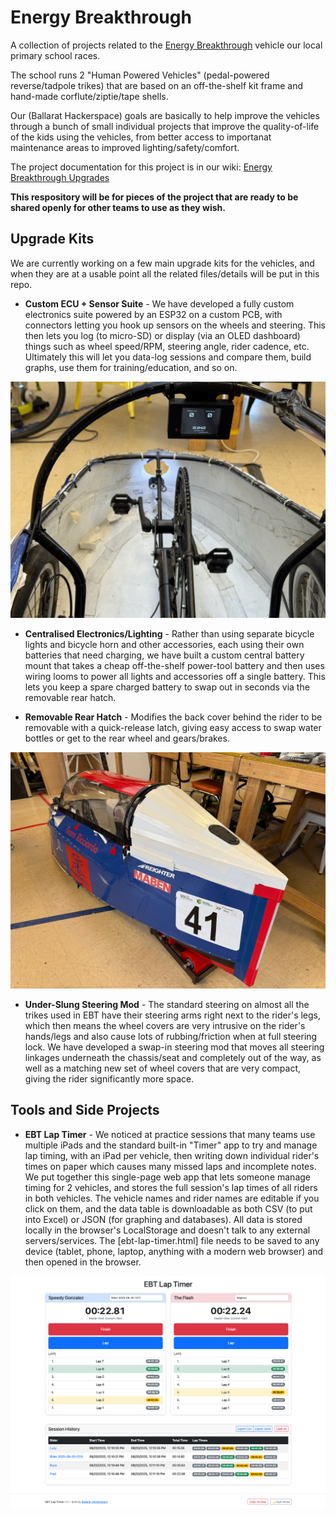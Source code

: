# Energy Breakthrough

A collection of projects related to the [Energy Breakthrough](https://www.eb.org.au) vehicle our local primary school races.

The school runs 2 "Human Powered Vehicles" (pedal-powered reverse/tadpole trikes) that are based on an off-the-shelf kit frame and hand-made corflute/ziptie/tape shells.

Our (Ballarat Hackerspace) goals are basically to help improve the vehicles through a bunch of small individual projects that improve the quality-of-life of the kids using the vehicles, from better access to importanat maintenance areas to improved lighting/safety/comfort.

The project documentation for this project is in our wiki: [Energy Breakthrough Upgrades](https://gitlab.com/ballarat-hackerspace/services/workshop/-/wikis/group-projects/energy-breakthrough)

**This respository will be for pieces of the project that are ready to be shared openly for other teams to use as they wish.**

## Upgrade Kits

We are currently working on a few main upgrade kits for the vehicles, and when they are at a usable point all the related files/details will be put in this repo.

- **Custom ECU + Sensor Suite** - We have developed a fully custom electronics suite powered by an ESP32 on a custom PCB, with connectors letting you hook up sensors on the wheels and steering. This then lets you log (to micro-SD) or display (via an OLED dashboard) things such as wheel speed/RPM, steering angle, rider cadence, etc. Ultimately this will let you data-log sessions and compare them, build graphs, use them for training/education, and so on.

![EBT Vehicle ECU and Digital Dash](https://github.com/obsoletenerd/energy-breakthrough/blob/main/images/ebt-ecu.jpg?raw=true)

- **Centralised Electronics/Lighting** - Rather than using separate bicycle lights and bicycle horn and other accessories, each using their own batteries that need charging, we have built a custom central battery mount that takes a cheap off-the-shelf power-tool battery and then uses wiring looms to power all lights and accessories off a single battery. This lets you keep a spare charged battery to swap out in seconds via the removable rear hatch.

- **Removable Rear Hatch** - Modifies the back cover behind the rider to be removable with a quick-release latch, giving easy access to swap water bottles or get to the rear wheel and gears/brakes.

![EBT Vehicle Removable Rear Hatch](https://github.com/obsoletenerd/energy-breakthrough/blob/main/images/ebt-hatch.jpg?raw=true)

- **Under-Slung Steering Mod** - The standard steering on almost all the trikes used in EBT have their steering arms right next to the rider's legs, which then means the wheel covers are very intrusive on the rider's hands/legs and also cause lots of rubbing/friction when at full steering lock. We have developed a swap-in steering mod that moves all steering linkages underneath the chassis/seat and completely out of the way, as well as a matching new set of wheel covers that are very compact, giving the rider significantly more space.

## Tools and Side Projects

- **EBT Lap Timer** - We noticed at practice sessions that many teams use multiple iPads and the standard built-in "Timer" app to try and manage lap timing, with an iPad per vehicle, then writing down individual rider's times on paper which causes many missed laps and incomplete notes. We put together this single-page web app that lets someone manage timing for 2 vehicles, and stores the full session's lap times of all riders in both vehicles. The vehicle names and rider names are editable if you click on them, and the data table is downloadable as both CSV (to put into Excel) or JSON (for graphing and databases). All data is stored locally in the browser's LocalStorage and doesn't talk to any external servers/services. The [ebt-lap-timer.html] file needs to be saved to any device (tablet, phone, laptop, anything with a modern web browser) and then opened in the browser.

![Energy Breakthrough Lap Timer](https://github.com/obsoletenerd/energy-breakthrough/blob/main/images/ebt-lap-timer.png?raw=true)

